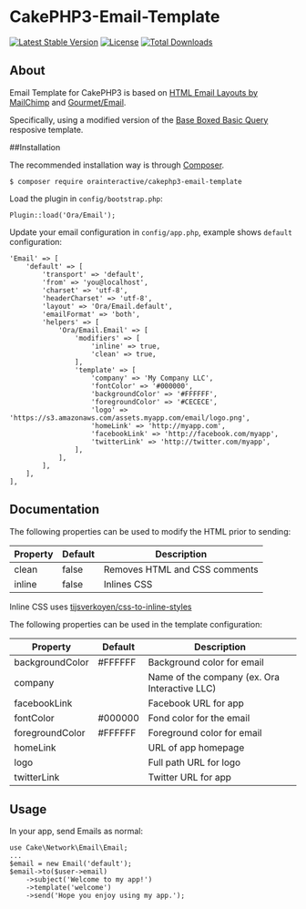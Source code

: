 # CakePHP3-Email-Template

[![Latest Stable Version](https://poser.pugx.org/orainteractive/cakephp3-email-template/v/stable)](https://packagist.org/packages/orainteractive/cakephp3-email-template)
[![License](https://poser.pugx.org/orainteractive/cakephp3-email-template/license)](https://packagist.org/packages/orainteractive/cakephp3-email-template)
[![Total Downloads](https://poser.pugx.org/orainteractive/cakephp3-email-template/downloads)](https://packagist.org/packages/orainteractive/cakephp3-email-template)

## About

Email Template for CakePHP3 is based on [HTML Email Layouts by MailChimp](https://github.com/mailchimp/Email-Blueprints) and [Gourmet/Email](https://github.com/gourmet/email).

Specifically, using a modified version of the [Base Boxed Basic Query](https://github.com/mailchimp/email-blueprints/blob/master/responsive-templates/base_boxed_basic_query.html) resposive template.

##Installation

The recommended installation way is through [Composer](https://getcomposer.org).

    $ composer require orainteractive/cakephp3-email-template

Load the plugin in `config/bootstrap.php`:

    Plugin::load('Ora/Email');

Update your email configuration in `config/app.php`, example shows `default` configuration:

    'Email' => [
    	'default' => [
    		'transport' => 'default',
    		'from' => 'you@localhost',
            'charset' => 'utf-8',
            'headerCharset' => 'utf-8',
            'layout' => 'Ora/Email.default',
            'emailFormat' => 'both',
            'helpers' => [
                'Ora/Email.Email' => [
                    'modifiers' => [
                        'inline' => true,
                        'clean' => true,
                    ],
                    'template' => [
                        'company' => 'My Company LLC',
                        'fontColor' => '#000000',
                        'backgroundColor' => '#FFFFFF',
                        'foregroundColor' => '#CECECE',
                        'logo' => 'https://s3.amazonaws.com/assets.myapp.com/email/logo.png',
                        'homeLink' => 'http://myapp.com',
                        'facebookLink' => 'http://facebook.com/myapp',
                        'twitterLink' => 'http://twitter.com/myapp',
                    ],
                ],
            ],
    	],
    ],

## Documentation

The following properties can be used to modify the HTML prior to sending:

| Property | Default | Description                   |
| -------- | ------- | ------------                  |
| clean    | false   | Removes HTML and CSS comments |
| inline   | false   | Inlines CSS                   |

Inline CSS uses [tijsverkoyen/css-to-inline-styles](https://github.com/tijsverkoyen/CssToInlineStyles)

The following properties can be used in the template configuration:

| Property        | Default | Description                                   |
| ----------------| ------- | --------------------------------------------- |
| backgroundColor | #FFFFFF | Background color for email                    |
| company         |         | Name of the company (ex. Ora Interactive LLC) |
| facebookLink    |         | Facebook URL for app                          |
| fontColor       | #000000 | Fond color for the email                      |
| foregroundColor | #FFFFFF | Foreground color for email                    |
| homeLink        |         | URL of app homepage                           |
| logo            |         | Full path URL for logo                        |
| twitterLink     |         | Twitter URL for app                           |

## Usage

In your app, send Emails as normal:

    use Cake\Network\Email\Email;
    ...
    $email = new Email('default');
    $email->to($user->email)
        ->subject('Welcome to my app!')
        ->template('welcome')
        ->send('Hope you enjoy using my app.');
